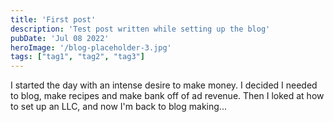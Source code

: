 ```yaml
---
title: 'First post'
description: 'Test post written while setting up the blog'
pubDate: 'Jul 08 2022'
heroImage: '/blog-placeholder-3.jpg'
tags: ["tag1", "tag2", "tag3"]
---
```


I started the day with an intense desire to make money. I decided I needed to blog, make recipes and make bank off of ad revenue. Then I loked at how to set up an LLC, and now I'm back to blog making...